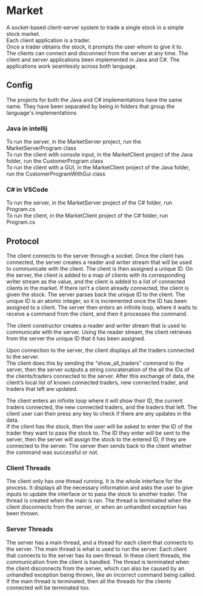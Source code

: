 # Market

A socket-based client-server system to trade a single stock in a simple stock market.  
Each client application is a trader.  
Once a trader obtains the stock, it prompts the user whom to give it to.  
The clients can connect and disconnect from the server at any time.
The client and server applications been implemented in Java and C#. The applications work seamlessly across both language.

## Config
The projects for both the Java and C# implementations have the same name. They have been separated by being in folders that group the language's implementations  

### Java in intellij  
To run the server, in the MarketServer project, run the MarketServerProgram class  
To run the client with console input, in the MarketClient project of the Java folder, run the CustomerProgram class  
To run the client with a GUI, in the MarketClient project of the Java folder, run the CustomerProgramWithGui class  

### C# in VSCode  
To run the server, in the MarketServer project of the C# folder, run Program.cs  
To run the client, in the MarketClient project of the C# folder, run Program.cs  

## Protocol
The client connects to the server through a socket. Once the client has connected, the server creates a reader and writer stream that will be used to communicate with the client. The client is then assigned a unique ID. On the server, the client is added to a map of clients with its corresponding writer stream as the value, and the client is added to a list of connected clients in the market. If there isn’t a client already connected, the client is given the stock. The server parses back the unique ID to the client. The unique ID is an atomic integer, so it is incremented once the ID has been assigned to a client. The server then enters an infinite loop, where it waits to receive a command from the client, and then it processes the command.  
  
The client constructor creates a reader and writer stream that is used to communicate with the server. Using the reader stream, the client retrieves from the server the unique ID that it has been assigned.  

Upon connection to the server, the client displays all the traders connected to the server.  
The client does this by sending the “show_all_traders” command to the server, then the server outputs a string concatenation of the all the IDs of the clients/traders connected to the server. After this exchange of data, the client’s local list of known connected traders, new connected trader, and traders that left are updated.  
  
The client enters an infinite loop where it will show their ID, the current traders connected, the new connected traders, and the traders that left. The client user can then press any key to check if there are any updates in the data.  
If the client has the stock, then the user will be asked to enter the ID of the trader they want to pass the stock to. The ID they enter will be sent to the server, then the server will assign the stock to the entered ID, if they are connected to the server. The server then sends back to the client whether the command was successful or not.  

### Client Threads  
The client only has one thread running. It is the whole interface for the process. It displays all the necessary information and asks the user to give inputs to update the interface or to pass the stock to another trader. The thread is created when the main is ran. The thread is terminated when the client disconnects from the server, or when an unhandled exception has been thrown.  

### Server Threads  
The server has a main thread, and a thread for each client that connects to the server. The main thread is what is used to run the server. Each client that connects to the server has its own thread. In these client threads, the communication from the client is handled. The thread is terminated when the client disconnects from the server, which can also be caused by an unhandled exception being thrown, like an incorrect command being called. If the main thread is terminated, then all the threads for the clients connected will be terminated too.  
